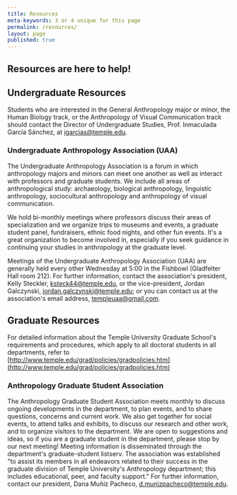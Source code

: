 ```yaml
---
title: Resources
meta-keywords: 3 or 4 unique for this page
permalink: /resources/
layout: page
published: true
---
```


## Resources are here to help! 

## Undergraduate Resources

Students who are interested in the General Anthropology major or minor, the Human Biology track, or the Anthropology of Visual Communication track should contact the Director of Undergraduate Studies, Prof. Inmaculada García Sánchez, at [igarcias@temple.edu](mailto:igarcias@temple.edu).
 
### Undergraduate Anthropology Association (UAA) 

The Undergraduate Anthropology Association is a forum in which anthropology majors and minors can meet one another as well as interact with professors and graduate students. We include all areas of anthropological study: archaeology, biological anthropology, linguistic anthropology, sociocultural anthropology and anthropology of visual communication. 

We hold bi-monthly meetings where professors discuss their areas of specialization and we organize trips to museums and events, a graduate student panel, fundraisers, ethnic food nights, and other fun events. It's a great organization to become involved in, especially if you seek guidance in continuing your studies in anthropology at the graduate level.

Meetings of the Undergraduate Anthropology Association (UAA) are generally held every other Wednesday at 5:00 in the Fishbowl (Gladfelter Hall room 212). For further information, contact the association's president, Kelly Steckler, [ksteck44@temple.edu](mailto:ksteck44@temple.edu), or the vice-president, Jordan Galczynski, [jordan.galczynski@temple.edu](mailto:jordan.galczynski@temple.edu); or you can contact us at the association's email address, [templeuaa@gmail.com](mailto:templeuaa@gmail.com). 

## Graduate Resources

For detailed information about the Temple University Graduate School's requirements and procedures, which apply to all doctoral students in all departments, refer to [http://www.temple.edu/grad/policies/gradpolicies.htm](http://www.temple.edu/grad/policies/gradpolicies.htm)

### Anthropology Graduate Student Association

The Anthropology Graduate Student Association meets monthly to discuss ongoing developments in the department, to plan events, and to share questions, concerns and current work. We also get together for social events, to attend talks and exhibits, to discuss our research and other work, and to organize visitors to the department. We are open to suggestions and ideas, so if you are a graduate student in the department, please stop by our next meeting! Meeting information is disseminated through the department's graduate-student listserv. The association was established "to assist its members in all endeavors related to their success in the graduate division of Temple University's Anthropology department; this includes educational, peer, and faculty support." For further information, contact our president, Dana Muñíz Pacheco, [d.munizpacheco@temple.edu](mailto:d.munizpacheco@temple.edu).
